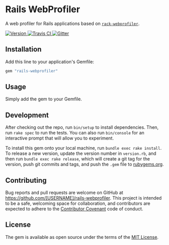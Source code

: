 # Rails WebProfiler

A web profiler for Rails applications based on
[`rack-webprofiler`](https://github.com/rack-webprofiler/rails-webprofiler/).

[![Version         ](http://img.shields.io/gem/v/rails-webprofiler.svg)                               ](https://rubygems.org/gems/rails-webprofiler)
[![Travis CI       ](http://img.shields.io/travis/rack-webprofiler/rails-webprofiler/master.svg)           ](https://travis-ci.org/rack-webprofiler/rails-webprofiler)
[![Gitter         ](https://img.shields.io/gitter/room/rack-webprofiler/rails-webprofiler.svg)       ](https://gitter.im/rack-webprofiler/rails-webprofiler)

## Installation

Add this line to your application's Gemfile:

```ruby
gem "rails-webprofiler"
```

## Usage

Simply add the gem to your Gemfile.

## Development

After checking out the repo, run `bin/setup` to install dependencies. Then, run `rake spec` to run the tests. You can also run `bin/console` for an interactive prompt that will allow you to experiment.

To install this gem onto your local machine, run `bundle exec rake install`. To release a new version, update the version number in `version.rb`, and then run `bundle exec rake release`, which will create a git tag for the version, push git commits and tags, and push the `.gem` file to [rubygems.org](https://rubygems.org).

## Contributing

Bug reports and pull requests are welcome on GitHub at https://github.com/[USERNAME]/rails-webprofiler. This project is intended to be a safe, welcoming space for collaboration, and contributors are expected to adhere to the [Contributor Covenant](http://contributor-covenant.org) code of conduct.


## License

The gem is available as open source under the terms of the [MIT License](http://opensource.org/licenses/MIT).

